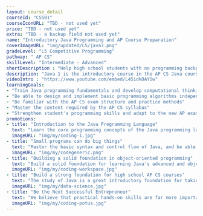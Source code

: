 ```yaml
---
layout: course_detail
courseId: "CS501"
courseIconURL: "TBD - not used yet"
price: "TBD - not used yet"
extra: "TBD - a backup field not used yet"
name: "Introductory Java Programming and AP Course Preparation"
coverImageURL: "img/updated/L5/java3.png"
gradeLevel: "L5 Competitive Programming"
pathway: " AP CS"
skillLevel: "Intermediate - Advanced"
shortDescription : "Help high school students with no programming background to prepare for AP CS courses and exams to understand the solid programming fundamentals they need"
description: "Java 1 is the introductory course in the AP CS Java course series, which teaches the core programming concepts of the Java language, as well as basic syntax and control flow. It is designed for upper level students, especially those who plan to prepare for the AP CS Java exam. The completion of the course requires students to be able to write basic Java programs independently, and to build a foundation for advanced and object-oriented programming in Java."
videoIntro : "https://www.youtube.com/embed/L45idkDAY5w"
learningGoals:
- "Train Java programming fundamentals and develop computational thinking"
- "Be able to design and implement basic programming algorithms independently"
- "Be familiar with the AP CS exam structure and practice methods"
- "Master the content required by the AP CS syllabus"
- "Strengthen student's programming skills and adapt to the new AP exam requirements"
promotions:
- title: "Introduction to the Java Programming Language"
  text: "Learn the core programming concepts of the Java programming language, train logical thinking skills, and develop the programming mindset."
  imageURL: "img/my/coding-1.jpg"
- title: "Small programs can do big things"
  text: "Master the basic syntax and control flow of Java, and be able to program basic Java applications independently as required."
  imageURL: "img/my/codegeneric.png"
- title: "Building a solid foundation in object-oriented programming"
  text: "Build a solid foundation for learning Java's advanced and object-oriented programming more deeply in the future."
  imageURL: "img/my/coding-workspace.jpg"
- title: "Build a strong foundation for high school AP CS courses"
  text: "The study of Java is a great introductory foundation for taking high school AP CS A courses and can help students easily transition to the Java programming language required for AP CS A."
  imageURL: "img/my/data-science.jpg"
- title: "Be the Next Successful Entrepreneur"
  text: "We believe that practical hands-on skills are far more important than theoretical knowledge. Every class is set up to provide students with the ability to solve specific real-world problems through programming. At the same time, we will teach students about STEM entrepreneurship so that they learn how to take an idea and turn it into reality through hard work."
  imageURL: "img/my/coding-potus.jpg"
---
```

